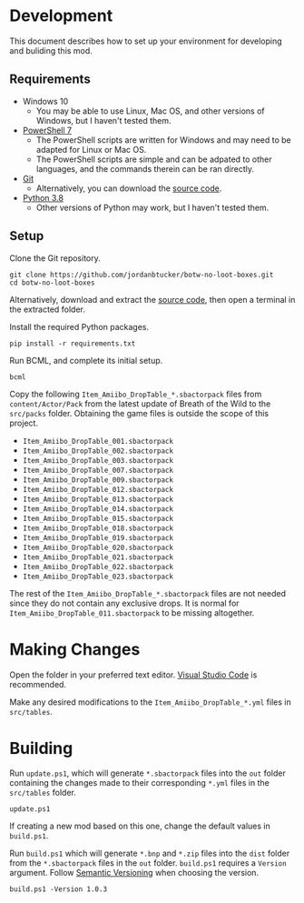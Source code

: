 # Development

This document describes how to set up your environment for developing and
buliding this mod.

## Requirements

- Windows 10
  - You may be able to use Linux, Mac OS, and other versions of Windows, but I
    haven't tested them.
- [PowerShell 7](https://github.com/powershell/powershell#readme)
  - The PowerShell scripts are written for Windows and may need to be adapted
    for Linux or Mac OS.
  - The PowerShell scripts are simple and can be adpated to other languages, and
    the commands therein can be ran directly.
- [Git](https://git-scm.com/)
  - Alternatively, you can download the
    [source code](https://github.com/jordanbtucker/botw-no-loot-boxes/archive/refs/heads/master.zip).
- [Python 3.8](https://www.python.org/)
  - Other versions of Python may work, but I haven't tested them.

## Setup

Clone the Git repository.

```
git clone https://github.com/jordanbtucker/botw-no-loot-boxes.git
cd botw-no-loot-boxes
```

Alternatively, download and extract the
[source code](https://github.com/jordanbtucker/botw-no-loot-boxes/archive/refs/heads/master.zip),
then open a terminal in the extracted folder.

Install the required Python packages.

```
pip install -r requirements.txt
```

Run BCML, and complete its initial setup.

```
bcml
```

Copy the following `Item_Amiibo_DropTable_*.sbactorpack` files from
`content/Actor/Pack` from the latest update of Breath of the Wild to the
`src/packs` folder. Obtaining the game files is outside the scope of this
project.

- `Item_Amiibo_DropTable_001.sbactorpack`
- `Item_Amiibo_DropTable_002.sbactorpack`
- `Item_Amiibo_DropTable_003.sbactorpack`
- `Item_Amiibo_DropTable_007.sbactorpack`
- `Item_Amiibo_DropTable_009.sbactorpack`
- `Item_Amiibo_DropTable_012.sbactorpack`
- `Item_Amiibo_DropTable_013.sbactorpack`
- `Item_Amiibo_DropTable_014.sbactorpack`
- `Item_Amiibo_DropTable_015.sbactorpack`
- `Item_Amiibo_DropTable_018.sbactorpack`
- `Item_Amiibo_DropTable_019.sbactorpack`
- `Item_Amiibo_DropTable_020.sbactorpack`
- `Item_Amiibo_DropTable_021.sbactorpack`
- `Item_Amiibo_DropTable_022.sbactorpack`
- `Item_Amiibo_DropTable_023.sbactorpack`

The rest of the `Item_Amiibo_DropTable_*.sbactorpack` files are not needed since
they do not contain any exclusive drops. It is normal for
`Item_Amiibo_DropTable_011.sbactorpack` to be missing altogether.

# Making Changes

Open the folder in your preferred text editor.
[Visual Studio Code](https://code.visualstudio.com/) is recommended.

Make any desired modifications to the `Item_Amiibo_DropTable_*.yml` files in
`src/tables`.

# Building

Run `update.ps1`, which will generate `*.sbactorpack` files into the `out`
folder containing the changes made to their corresponding `*.yml` files in the
`src/tables` folder.

```
update.ps1
```

If creating a new mod based on this one, change the default values in
`build.ps1`.

Run `build.ps1` which will generate `*.bnp` and `*.zip` files into the `dist`
folder from the `*.sbactorpack` files in the `out` folder. `build.ps1` requires
a `Version` argument. Follow [Semantic Versioning](https://semver.org/) when
choosing the version.

```
build.ps1 -Version 1.0.3
```
